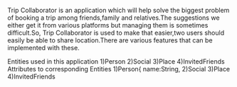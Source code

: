   Trip Collaborator is an application which will help solve the biggest problem of booking a trip among friends,family and relatives.The suggestions we either get it from various platforms but managing them is sometimes difficult.So, Trip Collaborator is used to make that easier,two users should easily be able to share location.There are various features that can be implemented with these.
  
Entities used in this application
     1)Person
     2)Social
     3)Place
     4)InvitedFriends
 Attributes to corresponding Entities
     1)Person{
          name:String,
     2)Social
     3)Place
     4)InvitedFriends
     
